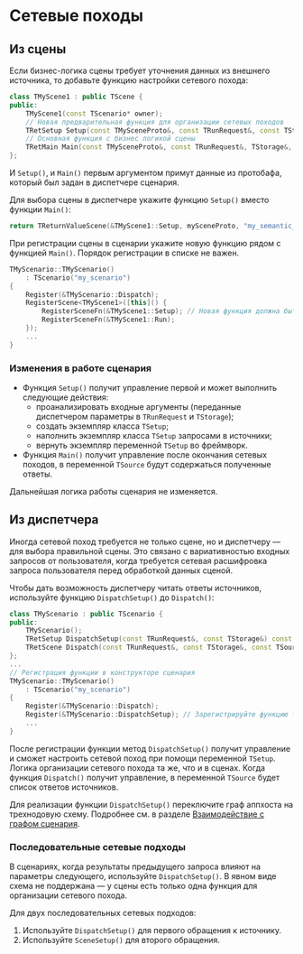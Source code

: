 # Сетевые походы

## Из сцены

Если бизнес-логика сцены требует уточнения данных из внешнего источника, то добавьте функцию настройки сетевого похода:

```cpp
class TMyScene1 : public TScene {
public:
    TMyScene1(const TScenario* owner);
    // Новая предварительная функция для организации сетевых походов
    TRetSetup Setup(const TMySceneProto&, const TRunRequest&, const TStorage&) const;
    // Основная функция с бизнес логикой сцены
    TRetMain Main(const TMySceneProto&, const TRunRequest&, TStorage&, const TSource&) const;
};
```
И `Setup()`, и `Main()` первым аргументом примут данные из протобафа, который был задан в диспетчере сценария.

Для выбора сцены в диспетчере укажите функцию `Setup()` вместо функции `Main()`:
```cpp
return TReturnValueScene(&TMyScene1::Setup, mySceneProto, "my_semantic_frame_name");
```

При регистрации сцены в сценарии укажите новую функцию рядом с функцией `Main()`. Порядок регистрации в списке не важен.

```cpp
TMyScenario::TMyScenario()
    : TScenario("my_scenario")
{
    Register(&TMyScenario::Dispatch);
    RegisterScene<TMyScene1>([this]() {
        RegisterSceneFn(&TMyScene1::Setup); // Новая функция должна быть зарегистрирована
        RegisterSceneFn(&TMyScene1::Run);
    });
    ...    
}
```

### Изменения в работе сценария

* Функция `Setup()` получит управление первой и может выполнить следующие действия:
   * проанализировать входные аргументы (переданные диспетчером параметры в `TRunRequest` и `TStorage`);
   * создать экземпляр класса `TSetup`;
   * наполнить экземпляр класса `TSetup` запросами в источники;
   * вернуть экземпляр переменной `TSetup` во фреймворк.
* Функция `Main()` получит управление после окончания сетевых походов, в переменной `TSource` будут содержаться полученные ответы.

Дальнейшая логика работы сценария не изменяется.

## Из диспетчера

Иногда сетевой поход требуется не только сцене, но и диспетчеру — для выбора правильной сцены. Это связано с вариативностью входных запросов от пользователя, когда требуется сетевая расшифровка запроса пользователя перед обработкой данных сценой.

Чтобы дать возможность диспетчеру читать ответы источников, используйте функцию `DispatchSetup()` до `Dispatch()`:

```cpp
class TMyScenario : public TScenario {
public:
    TMyScenario();
    TRetSetup DispatchSetup(const TRunRequest&, const TStorage&) const; // Сетевой поход из диспетчера
    TRetScene Dispatch(const TRunRequest&, const TStorage&, const TSource&) const;
};
...
// Регистрация функции в конструкторе сценария 
TMyScenario::TMyScenario()
    : TScenario("my_scenario")
{
    Register(&TMyScenario::Dispatch);
    Register(&TMyScenario::DispatchSetup); // Зарегистрируйте функцию тут, порядок вызовов Register() неважен
    ...
}
```

После регистрации функции метод `DispatchSetup()` получит управление и сможет настроить сетевой поход при помощи переменной `TSetup`.
Логика организации сетевого похода та же, что и в сценах. Когда функция `Dispatch()` получит управление, в переменной `TSource` будет список ответов источников.

Для реализации функции `DispatchSetup()` переключите граф аппхоста на трехнодовую схему. Подробнее см. в разделе [Взаимодействие с графом сценария](../apphost/interact.md).

### Последовательные сетевые подходы

В сценариях, когда результаты предыдущего запроса влияют на параметры следующего, используйте `DispatchSetup()`. В явном виде схема не поддержана — у сцены есть только одна функция для организации сетевого похода. 

Для двух последовательных сетевых подходов:
1. Используйте `DispatchSetup()` для первого обращения к источнику.
2. Используйте `SceneSetup()` для второго обращения.
